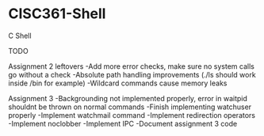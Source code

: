 # CISC361-Shell
C Shell

TODO

Assignment 2 leftovers
-Add more error checks, make sure no system calls go without a check
-Absolute path handling improvements (./ls should work inside /bin for example)
-Wildcard commands cause memory leaks

Assignment 3
-Backgrounding not implemented properly, error in waitpid shouldnt be thrown on normal commands
-Finish implementing watchuser properly
-Implement watchmail command
-Implement redirection operators
-Implement noclobber
-Implement IPC
-Document assignment 3 code
